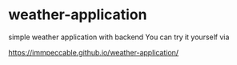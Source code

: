 # weather-application
simple weather application with backend
You can try it yourself via

https://immpeccable.github.io/weather-application/
